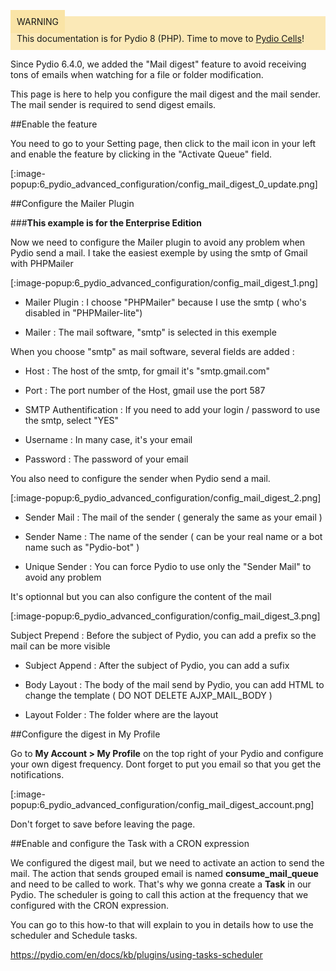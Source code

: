<div style="background-color: #fbe9b7;font-size: 14px;">
<span style="background-color: #fae4a6;padding: 10px;">WARNING</span>
<span style="padding: 10px;display: inline-block;">This documentation is for Pydio 8 (PHP). Time to move to <a href="https://pydio.com/en/docs/administration-guides">Pydio Cells</a>!</span>
</div>

Since Pydio 6.4.0, we added the "Mail digest" feature to avoid receiving tons of emails when watching for a file or folder modification.

This page is here to help you configure the mail digest and the mail sender. The mail sender is required to send digest emails.

##Enable the feature

You need to go to your Setting page, then click to the mail icon in your left and enable the feature by clicking in the "Activate Queue" field.

[:image-popup:6_pydio_advanced_configuration/config_mail_digest_0_update.png]

##Configure the Mailer Plugin

###**This example is for the Enterprise Edition**

Now we need to configure the Mailer plugin to avoid any problem when Pydio send a mail.
I take the easiest exemple by using the smtp of Gmail with PHPMailer

[:image-popup:6_pydio_advanced_configuration/config_mail_digest_1.png]

+ Mailer Plugin : I choose "PHPMailer" because I use the smtp ( who's disabled in "PHPMailer-lite")   

+ Mailer : The mail software, "smtp" is selected in this exemple   

When you choose "smtp" as mail software, several fields are added :   

+ Host : The host of the smtp, for gmail it's "smtp.gmail.com"   

+ Port : The port number of the Host, gmail use the port 587   

+ SMTP Authentification : If you need to add your login / password to use the smtp, select "YES"   

+ Username : In many case, it's your email   

+ Password : The password of your email   

You also need to configure the sender when Pydio send a mail.

[:image-popup:6_pydio_advanced_configuration/config_mail_digest_2.png]

+ Sender Mail : The mail of the sender ( generaly the same as your email )   

+ Sender Name : The name of the sender ( can be your real name or a bot name such as "Pydio-bot" )   

+ Unique Sender : You can force Pydio to use only the "Sender Mail" to avoid any problem   

It's optionnal but you can also configure the content of the mail

[:image-popup:6_pydio_advanced_configuration/config_mail_digest_3.png]

Subject Prepend : Before the subject of Pydio, you can add a prefix so the mail can be more visible   

+ Subject Append : After the subject of Pydio, you can add a sufix   

+ Body Layout : The body of the mail send by Pydio, you can add HTML to change the template ( DO NOT DELETE AJXP_MAIL_BODY )   

+ Layout Folder : The folder where are the layout   

##Configure the digest in My Profile

Go to **My Account > My Profile** on the top right of your Pydio and configure your own digest frequency.
Dont forget to put you email so that you get the notifications.

[:image-popup:6_pydio_advanced_configuration/config_mail_digest_account.png]

Don't forget to save before leaving the page.


##Enable and configure the Task with a CRON expression

We configured the digest mail, but we need to activate an action to send the mail. The action that sends grouped email is named **consume_mail_queue** and need to be called to work. That's why we gonna create a **Task** in our Pydio. The scheduler is going to call this action at the frequency that we configured with the CRON expression.


You can go to this how-to that will explain to you in details how to use the scheduler and  Schedule tasks.

https://pydio.com/en/docs/kb/plugins/using-tasks-scheduler
